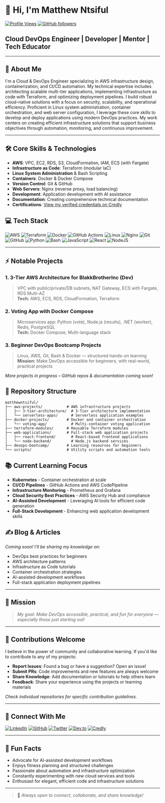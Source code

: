 # 👋 Hi, I'm Matthew Ntsiful

[![Profile Views](https://komarev.com/ghpvc/?username=matthewntsiful&color=blue&style=flat)](https://github.com/matthewntsiful)
[![GitHub followers](https://img.shields.io/github/followers/matthewntsiful?label=Follow&style=social)](https://github.com/matthewntsiful)

## Cloud DevOps Engineer | Developer | Mentor | Tech Educator

---

## 🚀 About Me

I'm a Cloud & DevOps Engineer specializing in AWS infrastructure design, containerization, and CI/CD automation. My technical expertise includes architecting scalable multi-tier applications, implementing infrastructure as code with Terraform, and optimizing deployment pipelines. I build robust cloud-native solutions with a focus on security, scalability, and operational efficiency. Proficient in Linux system administration, container orchestration, and web server configuration, I leverage these core skills to develop and deploy applications using modern DevOps practices. My work centers on creating efficient infrastructure solutions that support business objectives through automation, monitoring, and continuous improvement.

---

## 🛠️ Core Skills & Technologies

- **AWS**: VPC, EC2, RDS, S3, CloudFormation, IAM, ECS (with Fargate)
- **Infrastructure as Code**: Terraform (modular IaC)
- **Linux System Administration** & Bash Scripting
- **Containers**: Docker & Docker Compose
- **Version Control**: Git & GitHub
- **Web Servers**: Nginx (reverse proxy, load balancing)
- **Development**: Application development with AI assistance
- **Documentation**: Creating comprehensive technical documentation
- **Certifications**: [View my verified credentials on Credly](https://www.credly.com/users/matthewntsiful)

## 💻 Tech Stack

![AWS](https://img.shields.io/badge/AWS-%23FF9900.svg?style=for-the-badge&logo=amazon-aws&logoColor=white)
![Terraform](https://img.shields.io/badge/terraform-%235835CC.svg?style=for-the-badge&logo=terraform&logoColor=white)
![Docker](https://img.shields.io/badge/docker-%230db7ed.svg?style=for-the-badge&logo=docker&logoColor=white)
![GitHub Actions](https://img.shields.io/badge/github%20actions-%232671E5.svg?style=for-the-badge&logo=githubactions&logoColor=white)
![Linux](https://img.shields.io/badge/Linux-FCC624?style=for-the-badge&logo=linux&logoColor=black)
![Nginx](https://img.shields.io/badge/nginx-%23009639.svg?style=for-the-badge&logo=nginx&logoColor=white)
![Git](https://img.shields.io/badge/git-%23F05033.svg?style=for-the-badge&logo=git&logoColor=white)
![GitHub](https://img.shields.io/badge/github-%23121011.svg?style=for-the-badge&logo=github&logoColor=white)
![Python](https://img.shields.io/badge/python-3670A0?style=for-the-badge&logo=python&logoColor=ffdd54)
![Bash](https://img.shields.io/badge/bash-%23121011.svg?style=for-the-badge&logo=gnu-bash&logoColor=white)
![JavaScript](https://img.shields.io/badge/javascript-%23323330.svg?style=for-the-badge&logo=javascript&logoColor=%23F7DF1E)
![React](https://img.shields.io/badge/react-%2320232a.svg?style=for-the-badge&logo=react&logoColor=%2361DAFB)
![NodeJS](https://img.shields.io/badge/node.js-6DA55F?style=for-the-badge&logo=node.js&logoColor=white)

---

## ⚡ Notable Projects

### 1. 3-Tier AWS Architecture for BlakkBrotherInc (Dev)

> VPC with public/private/DB subnets, NAT Gateway, ECS with Fargate, RDS Multi-AZ  
> **Tech:** AWS, ECS, RDS, CloudFormation, Terraform

### 2. Voting App with Docker Compose

> Microservices app: Python (vote), Node.js (results), .NET (worker), Redis, PostgreSQL  
> **Tech:** Docker Compose, Multi-language stack

### 3. Beginner DevOps Bootcamp Projects

> Linux, AWS, Git, Bash & Docker — structured hands-on learning  
> **Mission:** Make DevOps accessible for beginners, with real-world, practical projects

_More projects in progress – GitHub repos & documentation coming soon!_

## 📂 Repository Structure

```text
matthewntsiful/
├── aws-projects/           # AWS infrastructure projects
│   ├── 3-tier-architecture/  # 3-Tier architecture implementation
│   └── serverless-apps/      # Serverless application examples
├── docker-projects/        # Docker and container orchestration
│   └── voting-app/           # Multi-container voting application
├── terraform-modules/      # Reusable Terraform modules
├── web-applications/       # Full-stack web application projects
│   ├── react-frontend/       # React-based frontend applications
│   └── node-backend/         # Node.js backend services
├── devops-bootcamp/        # Learning resources for beginners
└── scripts/                # Utility scripts and automation tools
```

## 📚 Current Learning Focus

- **Kubernetes** - Container orchestration at scale
- **CI/CD Pipelines** - GitHub Actions and AWS CodePipeline
- **Infrastructure Monitoring** - Prometheus and Grafana
- **Cloud Security Best Practices** - AWS Security Hub and compliance
- **AI-Assisted Development** - Leveraging AI tools for efficient code generation
- **Full-Stack Development** - Enhancing web application development skills

## ✍️ Blog & Articles

_Coming soon! I'll be sharing my knowledge on:_

- DevOps best practices for beginners
- AWS architecture patterns
- Infrastructure as Code tutorials
- Container orchestration strategies
- AI-assisted development workflows
- Full-stack application deployment pipelines

---

## 🎯 Mission

> _My goal: Make DevOps accessible, practical, and fun for everyone — especially those just starting out!_

---

## 🤝 Contributions Welcome

I believe in the power of community and collaborative learning. If you'd like to contribute to any of my projects:

- **Report Issues**: Found a bug or have a suggestion? Open an issue!
- **Submit PRs**: Code improvements and new features are always welcome
- **Share Knowledge**: Add documentation or tutorials to help others learn
- **Feedback**: Share your experience using the projects or learning materials

_Check individual repositories for specific contribution guidelines._

---

## 🔗 Connect With Me

[![LinkedIn](https://img.shields.io/badge/LinkedIn-Matthew%20Ntsiful-blue?style=flat-square&logo=linkedin)](https://www.linkedin.com/in/matthewntsiful)
[![GitHub](https://img.shields.io/badge/GitHub-matthewntsiful-black?style=flat-square&logo=github)](https://github.com/matthewntsiful)
[![Twitter](https://img.shields.io/badge/Twitter-@matthewntsiful-1DA1F2?style=flat-square&logo=twitter&logoColor=white)](https://twitter.com/matthewntsiful)
[![Dev.to](https://img.shields.io/badge/dev.to-matthewntsiful-0A0A0A?style=flat-square&logo=dev.to)](https://dev.to/matthewntsiful)
[![Credly](https://img.shields.io/badge/Credly-Certifications-FF6B00?style=flat-square&logo=credly&logoColor=white)](https://www.credly.com/users/matthewntsiful)

---

## 🎉 Fun Facts

- Advocate for AI-assisted development workflows
- Enjoys fitness planning and structured challenges
- Passionate about automation and infrastructure optimization
- Constantly experimenting with new cloud services and tools
- Enthusiast for elegant, efficient code and infrastructure solutions

---

> 📢 _Always open to connect, collaborate, and share knowledge!_
